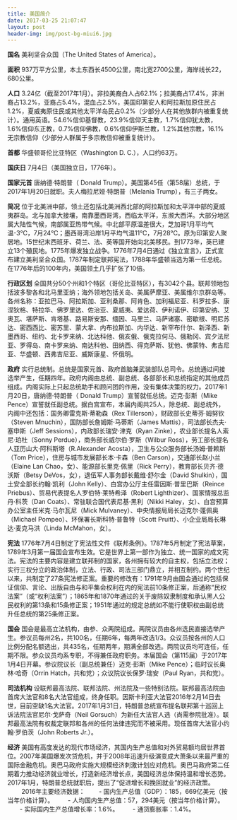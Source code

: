 ```yaml
---
title: 美国简介
date: 2017-03-25 21:07:47
layout: post
header-img: img/post-bg-miui6.jpg
---
```


**国名** 美利坚合众国（The United States of America）。

**面积** 937万平方公里，本土东西长4500公里，南北宽2700公里，海岸线长22，680公里。

**人口** 3.24亿（截至2017年1月）。非拉美裔白人占62.1%；拉美裔占17.4%，非洲裔占13.2%，亚裔占5.4%，混血占2.5%，美国印第安人和阿拉斯加原住民占1.2%，夏威夷原住民或其他太平洋岛民占0.2%（少部分人在其他族群内被重复统计）。通用英语。54.6%信仰基督教，23.9%信仰天主教，1.7%信仰犹太教，1.6%信仰东正教，0.7%信仰佛教，0.6%信仰伊斯兰教，1.2%其他宗教，16.1%无宗教信仰（少部分人群属于多宗教信仰被重复统计）。

**首都** 华盛顿哥伦比亚特区（Washington D. C.），人口约63万。

**国庆日** 7月4日（美国独立日，1776年）。

**国家元首** 唐纳德·特朗普（ Donald Trump）。美国第45任（第58届）总统，于2017年1月20日就职。夫人梅拉尼娅·特朗普（Melania Trump），有三子两女。

**简况** 位于北美洲中部，领土还包括北美洲西北部的阿拉斯加和太平洋中部的夏威夷群岛。北与加拿大接壤，南靠墨西哥湾，西临太平洋，东濒大西洋。大部分地区属大陆性气候，南部属亚热带气候。中北部平原温差很大，芝加哥1月平均气温-3℃，7月24℃；墨西哥湾沿岸1月平均气温11℃，7月28℃。原为印第安人聚居地。15世纪末西班牙、荷兰、法、英等国开始向北美移民。到1773年，英已建立13个殖民地。1775年爆发独立战争。1776年7月4日通过《独立宣言》，正式宣布建立美利坚合众国。1787年制定联邦宪法，1788年华盛顿当选为第一任总统。在1776年后的100年内，美国领土几乎扩张了10倍。

**行政区划** 全国共分50个州和1个特区（哥伦比亚特区），有3042个县。联邦领地包括波多黎各和北马里亚纳；海外领地包括关岛、美属萨摩亚、美属维尔京群岛等。各州名称：亚拉巴马、阿拉斯加、亚利桑那、阿肯色、加利福尼亚、科罗拉多、康涅狄格、特拉华、佛罗里达、佐治亚、夏威夷、爱达荷、伊利诺伊、印第安纳、艾奥瓦、堪萨斯、肯塔基、路易斯安那、缅因、马里兰、马萨诸塞、密歇根、明尼苏达、密西西比、密苏里、蒙大拿、内布拉斯加、内华达、新罕布什尔、新泽西、新墨西哥、纽约、北卡罗来纳、北达科他、俄亥俄、俄克拉何马、俄勒冈、宾夕法尼亚、罗得岛、南卡罗来纳、南达科他、田纳西、得克萨斯、犹他、佛蒙特、弗吉尼亚、华盛顿、西弗吉尼亚、威斯康星、怀俄明。

**政府** 实行总统制。总统是国家元首、政府首脑兼武装部队总司令。总统通过间接选举产生，任期四年。政府内阁由总统、副总统、各部部长和总统指定的其他成员组成。内阁实际上只起总统助手和顾问团的作用，没有集体决策的权力。2017年1月20日，唐纳德·特朗普（ Donald Trump）宣誓就任总统。迈克·彭斯（Mike Pence）宣誓就任副总统。据白宫宣布，本届内阁共25人，除总统、副总统外，内阁中还包括：国务卿雷克斯·蒂勒森（Rex Tillerson），财政部长史蒂芬·姆努钦（Steven Mnuchin），国防部长詹姆斯·马蒂斯（James Mattis），司法部长杰夫·塞申斯（Jeff Sessions），内政部长瑞安·津克（Ryan Zinke），农业部长提名人索尼·珀杜（Sonny Perdue），商务部长威尔伯·罗斯（Wilbur Ross），劳工部长提名人亚历山大·阿科斯塔（R.Alexander Acosta），卫生与公众服务部长汤姆·普赖斯（Tom Price），住房与城市发展部长本·卡森（Ben Carson），交通部长赵小兰（Elaine Lan Chao，女）、能源部长里克·佩里（Rick Perry），教育部长贝齐·德沃斯（Betsy DeVos，女），退伍军人事务部长戴维·舒尔金（David Shulkin），国土安全部长约翰·凯利（John Kelly）、白宫办公厅主任雷因斯·普里巴斯（Reince Priebus）、贸易代表提名人罗伯特·莱特希泽（Robert Lighthizer）、国家情报总监丹·科茨（Dan Coats）、常驻联合国代表尼基·黑利（Nikki Haley，女）、白宫预算办公室主任米克·马尔瓦尼（Mick Mulvaney）、中央情报局局长迈克尔·蓬佩奥（Michael Pompeo）、环保署长斯科特·普鲁特（Scott Pruitt）、小企业局局长琳达·麦克马洪（Linda McMahon，女）。

**宪法** 1776年7月4日制定了宪法性文件《联邦条例》。1787年5月制定了宪法草案，1789年3月第一届国会宣布生效。它是世界上第一部作为独立、统一国家的成文宪法。宪法的主要内容是建立联邦制的国家，各州拥有较大的自主权，包括立法权；实行三权分立的政治体制，立法、行政、司法三部门鼎立，并相互制约。两个世纪以来，共制定了27条宪法修正案。重要的修改有：1791年9月由国会通过的包括保证信仰、言论、出版自由与和平集会权利在内的宪法前10条修正案，后通称“民权法案”（或“权利法案”）；1865年和1870年通过的关于废除奴隶制度和承认黑人公民权利的第13条和15条修正案；1951年通过的规定总统如不能行使职权由副总统升任总统的第25条修正案。

**国会** 国会是最高立法机构，由参、众两院组成。两院议员由各州选民直接选举产生。参议员每州2名，共100名，任期6年，每两年改选1/3。众议员按各州的人口比例分配名额选出，共435名，任期两年，期满全部改选。两院议员均可连任，任期不限。参众议员均系专职，不得兼任政府职务。本届国会（第115届）于2017年1月4日开幕。参议院议长（副总统兼任）迈克·彭斯（Mike Pence）；临时议长奥林·哈奇（Orrin Hatch，共和党）；众议院议长保罗·瑞安（Paul Ryan，共和党）。

**司法机构** 设联邦最高法院、联邦法院、州法院及一些特别法院。联邦最高法院由首席大法官和8名大法官组成，终身任职。因斯卡利亚大法官2016年2月14日去世，目前空缺1名大法官。2017年1月31日，特朗普总统宣布提名联邦第十巡回上诉法院法官尼尔·戈萨奇（Neil Gorsuch）为新任大法官人选（尚需参院批准）。联邦最高法院有权裁定联邦和各州的任何法律违宪而不被采用。现任首席大法官小约翰·罗伯茨（John Roberts Jr.）。

**经济** 美国有高度发达的现代市场经济，其国内生产总值和对外贸易额均居世界首位。2007年美国爆发次贷危机，并于2008年迅速升级演变成大萧条以来最严重的国际金融危机。奥巴马政府实施大规模经济刺激计划应对危机。奥巴马政府第二任期着力推动经济就业增长，打造新经济增长点，美国经济总体保持温和增长态势。 2017年1月，特朗普总统就职后，提出了“促进增长和挽回就业”的经济政策。
　　
2016年主要经济数据：
　　- 国内生产总值（GDP）：185，669亿美元（按当年价格计算）。
　　- 人均国内生产总值：57，294美元（按当年价格计算）。
　　- 实际国内生产总值增长率：1.6%。
　　- 通货膨胀率：1.4%。